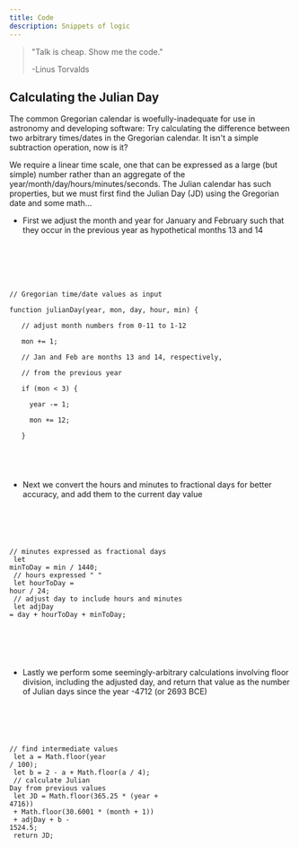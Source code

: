 ```yaml
---
title: Code
description: Snippets of logic
---
```


> "Talk is cheap. Show me the code."
>
> -Linus Torvalds

<div class="gridwrap">
    <div class="gridright"> 
        <h2>Calculating the Julian Day</h2>     
        <p class="blocktext">The common Gregorian calendar is woefully-inadequate for use in
        astronomy and developing software: Try calculating the difference between two arbitrary times/dates 
        in the Gregorian calendar. It isn't a simple subtraction operation, now is it?</p>        
        <p class="blocktext">We require a linear time scale, one that can be expressed as a large (but simple) 
        number rather than an aggregate of the year/month/day/hours/minutes/seconds. The Julian calendar has
        such properties, but we must first find the Julian Day (JD) using the Gregorian date and some math...</p>
<ul>
<li>First we adjust the month and year for January and February such that they
occur in the previous year as hypothetical months 13 and 14</li>
</ul>      
<br>
        
<code><br>
<p>// Gregorian time/date values as input<br>
function julianDay(year, mon, day, hour, min) {<br>
   // adjust month numbers from 0-11 to 1-12<br>
   mon += 1;<br>
   // Jan and Feb are months 13 and 14, respectively,<br>
   // from the previous year<br>
   if (mon < 3) {<br>
     year -= 1;<br>
     mon += 12;<br>
   }</p><br>
</code>

<br>            
<ul>
  <li>Next we convert the hours and minutes to fractional days for better accuracy,
    and add them to the current day value</li>
</ul>              
<br>    
    
<code><br>
    <p>// minutes expressed as fractional days<br>
    let minToDay = min / 1440;<br>
    // hours expressed " "<br>
    let hourToDay = hour / 24;<br>
    // adjust day to include hours and minutes<br>
    let adjDay = day + hourToDay + minToDay;</p><br>
</code>

<br>
<ul>
<li>Lastly we perform some seemingly-arbitrary calculations involving floor 
  division, including the adjusted day, and return that value as the number of
  Julian days since the year -4712 (or 2693 BCE)</li>
</ul>
<br>  

<code><br>
    <p>// find intermediate values<br>
    let a = Math.floor(year / 100);<br>
    let b = 2 - a + Math.floor(a / 4);<br>
    // calculate Julian Day from previous values<br>
    let JD = Math.floor(365.25 * (year + 4716))<br>
              + Math.floor(30.6001 * (month + 1))<br>
              + adjDay + b - 1524.5;<br>
    return JD;</p><br>
</code>

   </div>
</div>
